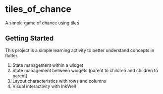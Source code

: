 # tiles_of_chance

A simple game of chance using tiles

## Getting Started

This project is a simple learning activity to better understand concepts in flutter.
1) State management within a widget
2) State management between widgets (parent to children and children to parent)
3) Layout characteristics with rows and columns
4) Visual interactivity with InkWell

